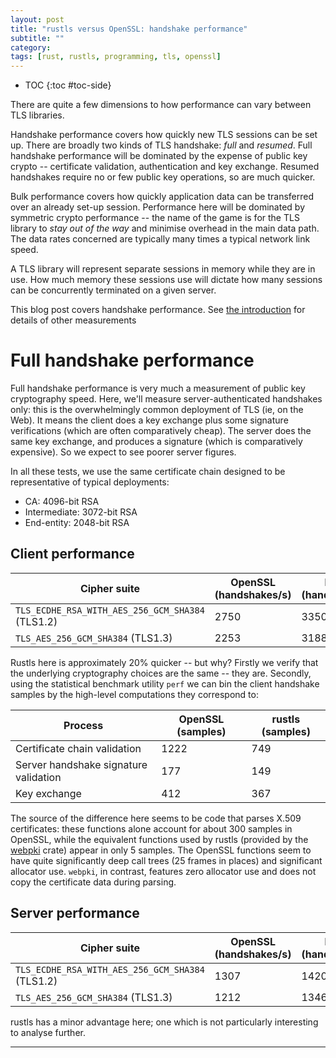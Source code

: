 ```yaml
---
layout: post
title: "rustls versus OpenSSL: handshake performance"
subtitle: ""
category: 
tags: [rust, rustls, programming, tls, openssl]
---
```


* TOC
{:toc #toc-side}

There are quite a few dimensions to how performance can vary between TLS
libraries.

Handshake performance covers how quickly new TLS sessions can be
set up.  There are broadly two kinds of TLS handshake: *full* and
*resumed*.  Full handshake performance will be dominated by the
expense of public key crypto -- certificate validation, authentication
and key exchange.  Resumed handshakes require no or
few public key operations, so are much quicker.

Bulk performance covers how quickly application data can be
transferred over an already set-up session.  Performance here
will be dominated by symmetric crypto performance -- the name
of the game is for the TLS library to *stay out of the way* and
minimise overhead in the main data path.  The data rates
concerned are typically many times a typical network link speed.

A TLS library will represent separate sessions in memory while they are
in use.  How much memory these sessions use will dictate how many sessions
can be concurrently terminated on a given server.

This blog post covers handshake performance.  See [the introduction][intro]
for details of other measurements

# Full handshake performance
Full handshake performance is very much a measurement of public key cryptography
speed.  Here, we'll measure server-authenticated handshakes only: this is the
overwhelmingly common deployment of TLS (ie, on the Web).  It means the client
does a key exchange plus some signature verifications (which are often
comparatively cheap).  The server does the same key exchange, and produces
a signature (which is comparatively expensive).  So we expect to see poorer
server figures.

In all these tests, we use the same certificate chain designed to be
representative of typical deployments:

- CA: 4096-bit RSA
- Intermediate: 3072-bit RSA
- End-entity: 2048-bit RSA

## Client performance

Cipher suite | OpenSSL (handshakes/s) | Rustls (handshakes/s) | vs. (2sf)
------------ | ---------------------- | --------------------- | ---------
`TLS_ECDHE_RSA_WITH_AES_256_GCM_SHA384` (TLS1.2) | 2750 | 3350 | +22%
`TLS_AES_256_GCM_SHA384` (TLS1.3) | 2253 | 3188 | +42%

Rustls here is approximately 20% quicker -- but why?  Firstly we verify
that the underlying cryptography choices are the same -- they are.  Secondly,
using the statistical benchmark utility `perf` we can bin the client handshake
samples by the high-level computations they correspond to:

Process | OpenSSL (samples) | rustls (samples)
------- | ----------------- | ----------------
Certificate chain validation | 1222 | 749
Server handshake signature validation | 177 | 149
Key exchange | 412 | 367 

The source of the difference here seems to be code that parses X.509
certificates: these functions alone account for about 300 samples in OpenSSL,
while the equivalent functions used by rustls (provided by the [webpki][webpki] crate)
appear in only 5 samples.  The OpenSSL functions seem to have quite significantly
deep call trees (25 frames in places) and significant allocator use.  `webpki`,
in contrast, features zero allocator use and does not copy the certificate data
during parsing.

## Server performance

Cipher suite | OpenSSL (handshakes/s) | Rustls (handshakes/s) | vs. (2sf)
------------ | ---------------------- | --------------------- | ---------
`TLS_ECDHE_RSA_WITH_AES_256_GCM_SHA384` (TLS1.2) | 1307 | 1420 | +8.6%
`TLS_AES_256_GCM_SHA384` (TLS1.3) | 1212 | 1346 | +11%

rustls has a minor advantage here; one which is not particularly interesting
to analyse further.

-----

[rustls]: https://github.com/ctz/rustls
[rustls-master]: https://github.com/ctz/rustls/tree/6a47cd5cb411042d9a8acc591203ede10632ea2e
[openssl-master]: https://github.com/openssl/openssl/tree/fdbb3a86
[oslbench]: https://github.com/ctz/openssl-bench/tree/7bc3277b062c598463d60e6d821198ec5c7a4763
[rustlsbench]: https://github.com/ctz/rustls/blob/6a47cd5cb411042d9a8acc591203ede10632ea2e/examples/internal/bench.rs
[pclmulqdq]: https://www.intel.com/content/www/us/en/processors/carry-less-multiplication-instruction-in-gcm-mode-paper.html
[ring]: https://github.com/briansmith/ring
[webpki]: https://github.com/briansmith/webpki
[boringssl]: https://github.com/google/boringssl
[c10k]: https://en.wikipedia.org/wiki/C10k_problem
[bulk]: /2019/07/02/rustls-vs-openssl-bulk-performance.html
[fullhs]: /2019/07/02/rustls-vs-openssl-handshake-performance.html
[resumption]: /2019/07/02/rustls-vs-openssl-resumption-performance.html
[memory]: /2019/07/02/rustls-vs-openssl-memory-usage.html
[intro]: /2019/07/01/rustls-vs-openssl-performance.html
